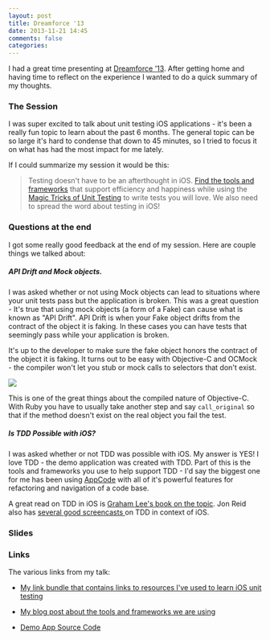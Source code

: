 ```yaml
---
layout: post
title: Dreamforce '13
date: 2013-11-21 14:45
comments: false
categories: 
---
```


I had a great time presenting at [Dreamforce '13](https://www.salesforce.com/dreamforce/DF13/). After getting home and having time to reflect on the experience I wanted to do a quick summary of my thoughts. 

### The Session

I was super excited to talk about unit testing iOS applications - it's been a really fun topic to learn about the past 6 months. The general topic can be so large it's hard to condense that down to 45 minutes, so I tried to focus it on what has had the most impact for me lately. 

If I could summarize my session it would be this:

>Testing doesn't have to be an afterthought in iOS. [Find the tools and frameworks](http://bit.ly/17Wg11i) that support efficiency and happiness while using the [Magic Tricks of Unit Testing](http://bit.ly/1dYzyQc) to write tests you will love. We also need to spread the word about testing in iOS!

### Questions at the end

I got some really good feedback at the end of my session. Here are couple things we talked about: 

##### API Drift and Mock objects. 
I was asked whether or not using Mock objects can lead to situations where your unit tests pass but the application is broken. This was a great question - It's true that using mock objects (a form of a Fake) can cause what is known as "API Drift". API Drift is when your Fake object drifts from the contract of the object it is faking. In these cases you can have tests that seemingly pass while your application is broken. 

It's up to the developer to make sure the fake object honors the contract of the object it is faking. It turns out to be easy with Objective-C and OCMock - the compiler won't let you stub or mock calls to selectors that don't exist. 

<img src="{{ root_url }}/images/api_drift.png" />

This is one of the great things about the compiled nature of Objective-C. With Ruby you have to usually take another step and say `call_original` so that if the method doesn't exist on the real object you fail the test. 

##### Is TDD Possible with iOS?

I was asked whether or not TDD was possible with iOS. My answer is YES! I love TDD - the demo application was created with TDD. Part of this is the tools and frameworks you use to help support TDD - I'd say the biggest one for me has been using [AppCode](www.jetbrains.com/objc/) with all of it's powerful features for refactoring and navigation of a code base. 

A great read on TDD in iOS is [Graham Lee's book on the topic](http://amzn.to/17sFuyJ). Jon Reid also has [several good screencasts ](http://bit.ly/1dgxG5X) on TDD in context of iOS. 


### Slides
<script async class="speakerdeck-embed" data-id="0b20cce033f30131561206dd63e41523" data-ratio="1.77777777777778" src="//speakerdeck.com/assets/embed.js"></script>

### Links

The various links from my talk:

* [My link bundle that contains links to resources I've used to learn iOS unit testing](http://bit.ly/HvRbZQ)

* [My blog post about the tools and frameworks we are using](http://bit.ly/17Wg11i)

* [Demo App Source Code](http://bit.ly/I2NDyB) 


